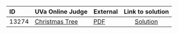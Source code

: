 | ID | UVa Online Judge | External | Link to solution |
|:---|:---|:---|:---:|
| 13274 | [Christmas Tree](https://onlinejudge.org/index.php?option=com_onlinejudge&Itemid=8&category=881&page=show_problem&problem=5198) | [PDF](https://onlinejudge.org/external/132/13274.pdf) | [Solution](https://github.com/versenyi98/uva-solutions/tree/main/solutions/13274%20-%20Christmas%20Tree)|

